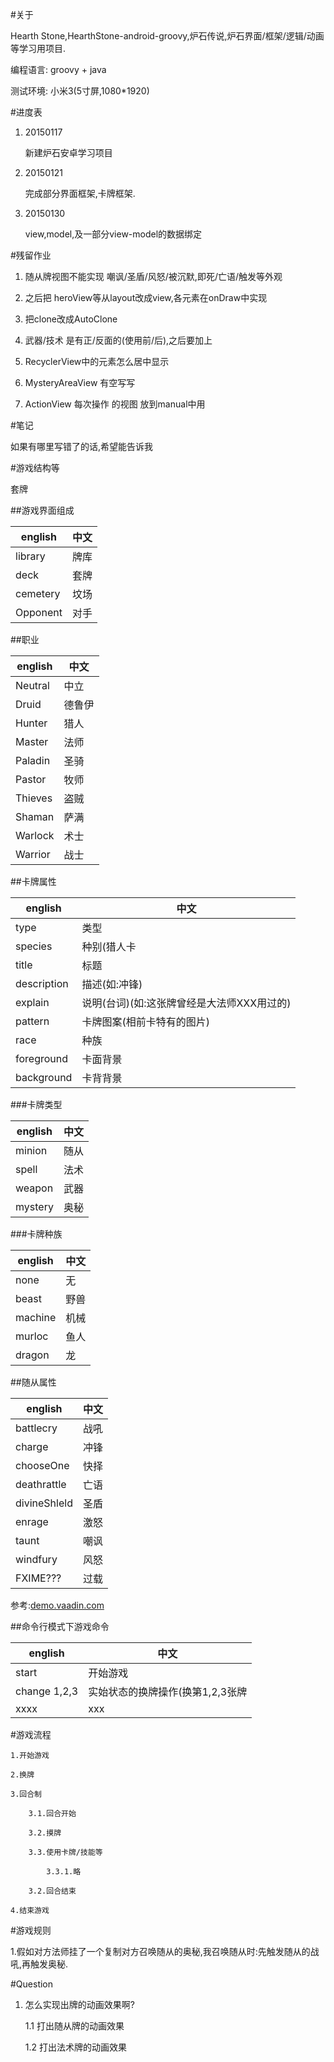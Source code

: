 #关于

Hearth Stone,HearthStone-android-groovy,炉石传说,炉石界面/框架/逻辑/动画等学习用项目.

编程语言: groovy + java

测试环境: 小米3(5寸屏,1080*1920)

#进度表

1.  20150117

    新建炉石安卓学习项目

2.  20150121

    完成部分界面框架,卡牌框架.

3.  20150130

    view,model,及一部分view-model的数据绑定

#残留作业

1.  随从牌视图不能实现 嘲讽/圣盾/风怒/被沉默,即死/亡语/触发等外观

2.  之后把 heroView等从layout改成view,各元素在onDraw中实现

3.  把clone改成AutoClone

4.  武器/技术 是有正/反面的(使用前/后),之后要加上

5.  RecyclerView中的元素怎么居中显示

6. MysteryAreaView 有空写写

7. ActionView 每次操作 的视图 放到manual中用

#笔记

如果有哪里写错了的话,希望能告诉我

#游戏结构等

套牌

##游戏界面组成

| english     |中文  |
| --------    | --- |
|library      |牌库  |
|deck         |套牌  |
|cemetery     |坟场  |
|Opponent     |对手  |

##职业

| english     |中文  |
| --------    | --- |
|Neutral      |中立  |
|Druid      |德鲁伊  |
|Hunter      |猎人  |
|Master      |法师  |
|Paladin      |圣骑  |
|Pastor      |牧师  |
|Thieves      |盗贼  |
|Shaman      |萨满  |
|Warlock      |术士  |
|Warrior      |战士  |


##卡牌属性

| english     |中文  |
| --------    | --- |
|type       |类型  |
|species        |种别(猎人卡|牧师卡|中立卡)  |
|title       |标题  |
|description       |描述(如:冲锋)  |
|explain       |说明(台词)(如:这张牌曾经是大法师XXX用过的)  |
|pattern       |卡牌图案(相前卡特有的图片)  |
|race       |种族  |
|foreground       |卡面背景  |
|background       |卡背背景  |

###卡牌类型

| english     |中文  |
| --------    | --- |
|minion       |随从  |
|spell        |法术  |
|weapon       |武器  |
|mystery       |奥秘  |

###卡牌种族

| english     |中文  |
| --------    | --- |
|none         |无  |
|beast        |野兽  |
|machine      |机械  |
|murloc       |鱼人  |
|dragon       |龙  |

##随从属性

| english     |中文  |
| --------    | --- |
|battlecry    |战吼  |
|charge       |冲锋  |
|chooseOne    |快择  |
|deathrattle  |亡语  |
|divineShleld |圣盾  |
|enrage       |激怒  |
|taunt        |嘲讽  |
|windfury     |风怒  |
|FXIME???     |过载  |

参考:[demo.vaadin.com](demo.vaadin.com)

##命令行模式下游戏命令

| english     |中文  |
| --------    | --- |
|start    |开始游戏  |
|change 1,2,3      |实始状态的换牌操作(换第1,2,3张牌  |
|xxxx    |xxx  |




#游戏流程

	1.开始游戏

	2.换牌

	3.回合制

		3.1.回合开始
	
		3.2.摸牌
	
		3.3.使用卡牌/技能等
	
			3.3.1.略

		3.2.回合结束

	4.结束游戏


#游戏规则

1.假如对方法师挂了一个复制对方召唤随从的奥秘,我召唤随从时:先触发随从的战吼,再触发奥秘.



#Question

1.  怎么实现出牌的动画效果啊?

    1.1 打出随从牌的动画效果

    1.2 打出法术牌的动画效果